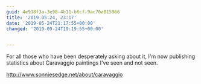 ```yaml
---
guid: 4e918f3a-3e98-4b11-b6cf-9ac70a015966
title: '2019.05.24, 23:17'
date: '2019-05-24T21:17:55+00:00'
changed: '2019-09-24T19:19:55+00:00'


---
```


For all those who have been desperately asking about it, I'm now publishing statistics about Caravaggio paintings I've seen and not seen. 

<http://www.sonniesedge.net/about/caravaggio>
